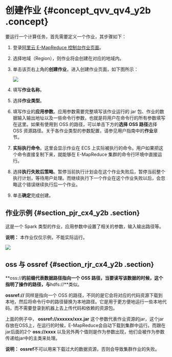 # 创建作业 {#concept_qvv_qv4_y2b .concept}

要运行一个计算任务，首先需要定义一个作业，其步骤如下：

1.  登录[阿里云 E-MapReduce 控制台作业页面](https://emr.console.aliyun.com)。
2.  选择地域（Region），则作业将会创建在对应的地域内。
3.  单击该页右上角的**创建作业**，进入创建作业页面，如下图所示：

    ![](http://static-aliyun-doc.oss-cn-hangzhou.aliyuncs.com/assets/img/17841/153690833410493_zh-CN.png)

4.  填写**作业名称**。
5.  选择**作业类型**。
6.  填写作业的**应用参数**。应用参数需要完整填写该作业运行的 jar 包、作业的数据输入输出地址以及一些命令行参数，也就是将用户在命令行的所有参数填写在这里。如果有使用到 OSS 的路径，可以单击下方的**选择 OSS 路径**选择 OSS 资源路径。关于各作业类型的参数配置，请参见用户指南中的**作业**章节。
7.  **实际执行命令**。这里会显示作业在 ECS 上实际被执行的命令。用户如果把这个命令直接复制下来，就能够在 E-MapReduce 集群的命令行环境中直接运行。
8.  选择**执行失败后策略**。暂停当前执行计划会在这个作业失败后，暂停当前整个执行计划，等待用户处理。而继续执行下一个作业在这个作业失败以后，会忽略这个错误继续执行后一个作业。
9.  单击**确定**完成创建。

## 作业示例 {#section_pjr_cx4_y2b .section}

这是一个 Spark 类型的作业，应用参数中设置了相关的参数，输入输出路径等。

**说明：** 本作业仅仅示例，不能实际运行。

![](http://static-aliyun-doc.oss-cn-hangzhou.aliyuncs.com/assets/img/17841/153690833410494_zh-CN.jpg)

## oss 与 ossref {#section_rjr_cx4_y2b .section}

**oss://**的前缀代表数据路径指向一个 OSS 路径，当要读写该数据的时候，这个指明了操作的路径，与**hdfs://**类似。

**ossref://** 同样是指向一个 OSS 的路径，不同的是它会将对应的代码资源下载到本地，然后将命令行中的路径替换为本地路径。它是用于更方便地运行一些本地代码，而不需要登录到机器上去上传代码和依赖的资源包。

上面的例子中， **ossref://xxxxxx/xxx.jar** 这个参数代表作业资源的jar，这个jar存放在OSS上，在运行的时候，E-MapReduce会自动下载到集群中运行。而跟在jar后面的2个 **oss://xxxx** 以及另外两个值则是作为参数出现，他们会被作为参数传递给jar中的主类来处理。

**说明：** **ossref**不可以用来下载过大的数据资源，否则会导致集群作业的失败。


